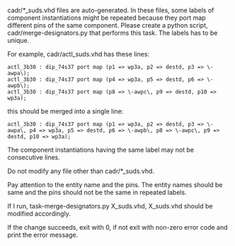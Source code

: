 cadr/*_suds.vhd files are auto-generated. In these files, some labels of component instantiations might be repeated because they port map different pins of the same component. Please create a python script, cadr/merge-designators.py that performs this task. The labels has to be unique.

For example, cadr/actl_suds.vhd has these lines:
```
actl_3b30 : dip_74s37 port map (p1 => wp3a, p2 => destd, p3 => \-awpa\);
actl_3b30 : dip_74s37 port map (p4 => wp3a, p5 => destd, p6 => \-awpb\);
actl_3b30 : dip_74s37 port map (p8 => \-awpc\, p9 => destd, p10 => wp3a);
```

this should be merged into a single line:
```
actl_3b30 : dip_74s37 port map (p1 => wp3a, p2 => destd, p3 => \-awpa\, p4 => wp3a, p5 => destd, p6 => \-awpb\, p8 => \-awpc\, p9 => destd, p10 => wp3a);
```

The component instantiations having the same label may not be consecutive lines.

Do not modify any file other than cadr/*_suds.vhd.

Pay attention to the entity name and the pins. The entity names should be same and the pins should not be the same in repeated labels.

If I run, task-merge-designators.py X_suds.vhd, X_suds.vhd should be modified accordingly.

If the change succeeds, exit with 0, if not exit with non-zero error code and print the error message.